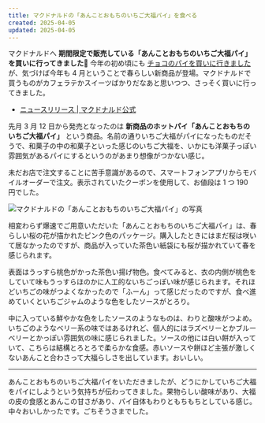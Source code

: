 ```yaml
---
title: マクドナルドの「あんことおもちのいちご大福パイ」を食べる
created: 2025-04-05
updated: 2025-04-05
---
```


マクドナルドへ **期間限定で販売している「あんことおもちのいちご大福パイ」を買いに行ってきました🥧** 今年の初め頃にも [チョコのパイを買いに行きました](/blog/20250207/) が、気づけば今年も 4 月ということで春らしい新商品が登場。マクドナルドで買うものがカフェラテかスイーツばかりだなあと思いつつ、さっそく買いに行ってきました。

- [ニュースリリース | マクドナルド公式](https://www.mcdonalds.co.jp/company/news/2025/0307c/)

先月 3 月 12 日から発売となったのは **新商品のホットパイ「あんことおもちのいちご大福パイ」** という商品。名前の通りいちご大福がパイになったものだそうで、和菓子の中の和菓子といった感じのいちご大福を、いかにも洋菓子っぽい雰囲気があるパイにするというのがあまり想像がつかない感じ。

未だお店で注文することに苦手意識があるので、スマートフォンアプリからモバイルオーダーで注文。表示されていたクーポンを使用して、お値段は 1 つ 190 円でした。

![マクドナルドの「あんことおもちのいちご大福パイ」の写真](4109a84c-2000-4e7f-2d42-f037b9d6fe00)

相変わらず爆速でご用意いただいた「あんことおもちのいちご大福パイ」は、春らしい桜の花が描かれたピンク色のパッケージ。購入したときにはまだ桜は咲いて居なかったのですが、商品が入っていた茶色い紙袋にも桜が描かれていて春を感じられます。

表面はうっすら桃色がかった茶色い揚げ物色。食べてみると、衣の内側が桃色をしていて味もうっすらほのかに人工的ないちごっぽい味が感じられます。それほどいちごの味がつよくなかったので「ふーん」って感じだったのですが、食べ進めていくといちごジャムのような色をしたソースがとろり。

中に入っている鮮やかな色をしたソースのようなものは、わりと酸味がつよめ。いちごのようなベリー系の味ではあるけれど、個人的にはラズベリーとかブルーベリーとかっぽい雰囲気の味に感じられました。ソースの他には白い餅が入っていて、こちらは結構とろとろで柔らかな食感。赤いソースや餅ほど主張が激しくないあんこと合わさって大福らしさを出しています。おいしい。

---

あんことおもちのいちご大福パイをいただきましたが、どうにかしていちご大福をパイにしようという気持ちが伝わってきました。果物らしい酸味があり、大福の皮の食感とあんこの甘さがあり、パイ自体もわりともちもちとしている感じ。中々おいしかったです。ごちそうさまでした。
